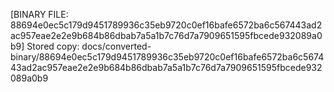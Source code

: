 [BINARY FILE: 88694e0ec5c179d9451789936c35eb9720c0ef16bafe6572ba6c567443ad2ac957eae2e2e9b684b86dbab7a5a1b7c76d7a7909651595fbcede932089a0b9]
Stored copy: docs/converted-binary/88694e0ec5c179d9451789936c35eb9720c0ef16bafe6572ba6c567443ad2ac957eae2e2e9b684b86dbab7a5a1b7c76d7a7909651595fbcede932089a0b9
